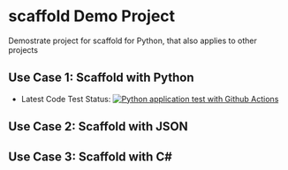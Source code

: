 # scaffold Demo Project
Demostrate project for scaffold for Python, that also applies to other projects

## Use Case 1: Scaffold with Python
* Latest Code Test Status:
[![Python application test with Github Actions](https://github.com/emardie/scaffold/actions/workflows/main.yml/badge.svg)](https://github.com/emardie/scaffold/actions/workflows/main.yml)


## Use Case 2: Scaffold with JSON

## Use Case 3: Scaffold with C#
